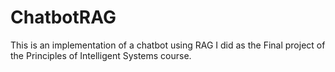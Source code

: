 # ChatbotRAG
This is an implementation of a chatbot using RAG I did as the Final project of the Principles of Intelligent Systems course.
